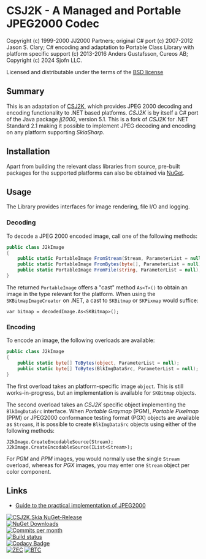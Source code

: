 # CSJ2K - A Managed and Portable JPEG2000 Codec


Copyright (c) 1999-2000 JJ2000 Partners; original C# port (c) 2007-2012 Jason S. Clary; C# encoding and adaptation to Portable Class Library with platform specific support (c) 2013-2016 Anders Gustafsson, Cureos AB; Copyright (c) 2024 Sjofn LLC.   

Licensed and distributable under the terms of the [BSD license](http://www.opensource.org/licenses/bsd-license.php)

## Summary

This is an adaptation of [CSJ2K](http://csj2k.codeplex.com/), which provides JPEG 2000 decoding and encoding functionality to .NET based platforms. *CSJ2K* is by itself a C# port of the Java 
package *jj2000*, version 5.1. This is a fork of *CSJ2K* for .NET Standard 2.1 making it possible to implement JPEG decoding and encoding on any platform supporting *SkiaSharp*.

## Installation

Apart from building the relevant class libraries from source, pre-built packages for the supported platforms can also be obtained via [NuGet](https://nuget.org/packages/CSJ2K.Skia/).

## Usage

The Library provides interfaces for image rendering, file I/O and logging.

### Decoding

To decode a JPEG 2000 encoded image, call one of the following methods:

```csharp
public class J2kImage
{
	public static PortableImage FromStream(Stream, ParameterList = null);
	public static PortableImage FromBytes(byte[], ParameterList = null);
	public static PortableImage FromFile(string, ParameterList = null);
}
```

The returned `PortableImage` offers a "cast" method `As<T>()` to obtain an image in the type relevant for the platform. When using the `SKBitmapImageCreator` on .NET, a cast to `SKBitmap` or `SKPixmap` would suffice:

    var bitmap = decodedImage.As<SKBitmap>();

### Encoding

To encode an image, the following overloads are available:

```csharp
public class J2kImage
{
	public static byte[] ToBytes(object, ParameterList = null);
	public static byte[] ToBytes(BlkImgDataSrc, ParameterList = null);
}
```

The first overload takes an platform-specific image `object`. This is still works-in-progress, but an implementation is available for `SKBitmap` objects.

The second overload takes an *CSJ2K* specific object implementing the `BlkImgDataSrc` interface. When *Portable Graymap* (PGM), *Portable Pixelmap* (PPM) or JPEG2000 conformance testing format (PGX) objects are available as `Stream`s, 
it is possible to create `BlkImgDataSrc` objects using either of the following methods:

    J2kImage.CreateEncodableSource(Stream);
	J2kImage.CreateEncodableSource(IList<Stream>);
	
For *PGM* and *PPM* images, you would normally use the single `Stream` overload, whereas for *PGX* images, you may enter one `Stream` object per color component.

## Links

* [Guide to the practical implementation of JPEG2000](http://www.jpeg.org/jpeg2000guide/guide/contents.html)

[![CSJ2K.Skia NuGet-Release](https://img.shields.io/nuget/v/CSJ2K.Skia.svg?label=CSJ2K.Skia)](https://www.nuget.org/packages/CSJ2K.Skia/)  
[![NuGet Downloads](https://img.shields.io/nuget/dt/CSJ2K.Skia?label=NuGet%20downloads)](https://www.nuget.org/packages/CSJ2K.Skia/)  
[![Commits per month](https://img.shields.io/github/commit-activity/m/cinderblocks/csj2k/master)](https://www.github.com/cinderblocks/csj2k/)  
[![Build status](https://ci.appveyor.com/api/projects/status/0uki76pd02mb8l4j?svg=true)](https://ci.appveyor.com/project/cinderblocks57647/csj2k)  
[![Codacy Badge](https://app.codacy.com/project/badge/Grade/5704c7b134b249b3ac8ba3ca9a76dbbb)](https://app.codacy.com/gh/cinderblocks/csj2k/dashboard?utm_source=gh&utm_medium=referral&utm_content=&utm_campaign=Badge_grade)  
[![ZEC](https://img.shields.io/keybase/zec/cinder)](https://keybase.io/cinder) [![BTC](https://img.shields.io/keybase/btc/cinder)](https://keybase.io/cinder)  
